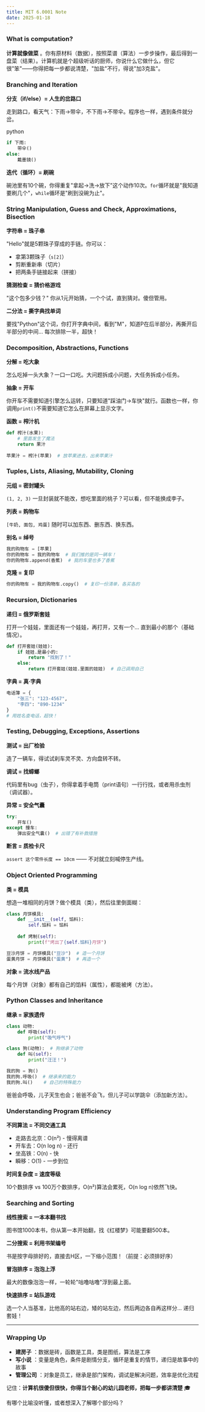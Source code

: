 ```yaml
---
title: MIT 6.0001 Note
date: 2025-01-18
---
```


### What is computation?

**计算就像做菜** 。你有原材料（数据），按照菜谱（算法）一步步操作，最后得到一盘菜（结果）。计算机就是个超级听话的厨师，你说什么它做什么，但它很"笨"——你得把每一步都说清楚，"加盐"不行，得说"加3克盐"。

### Branching and Iteration

**分支（if/else）= 人生的岔路口**

走到路口，看天气：下雨→带伞，不下雨→不带伞。程序也一样，遇到条件就分岔。

python

```python
if 下雨:
    带伞()
else:
    戴墨镜()
```

**迭代（循环）= 刷碗**

碗池里有10个碗，你得重复"拿起→洗→放下"这个动作10次。`for`循环就是"我知道要刷几个"，`while`循环是"刷到没碗为止"。

### String Manipulation, Guess and Check, Approximations, Bisection

**字符串 = 珠子串**

"Hello"就是5颗珠子穿成的手链。你可以：

* 拿第3颗珠子（`s[2]`）
* 剪断重新串（切片）
* 把两条手链接起来（拼接）

**猜测检查 = 猜价格游戏**

"这个包多少钱？" 你从1元开始猜，一个个试，直到猜对。傻但管用。

**二分法 = 撕字典找单词**

要找"Python"这个词，你打开字典中间，看到"M"，知道P在后半部分，再撕开后半部分的中间... 每次排除一半，超快！

### Decomposition, Abstractions, Functions

**分解 = 吃大象**

怎么吃掉一头大象？一口一口吃。大问题拆成小问题，大任务拆成小任务。

**抽象 = 开车**

你开车不需要知道引擎怎么运转，只要知道"踩油门→车快"就行。函数也一样，你调用`print()`不需要知道它怎么在屏幕上显示文字。

**函数 = 榨汁机**

```python
def 榨汁(水果):
    # 里面发生了魔法
    return 果汁
  
苹果汁 = 榨汁(苹果)  # 放苹果进去，出来苹果汁
```

### Tuples, Lists, Aliasing, Mutability, Cloning

**元组 = 密封罐头**

`(1, 2, 3)` 一旦封装就不能改，想吃里面的桃子？可以看，但不能换成李子。

**列表 = 购物车**

`[牛奶, 面包, 鸡蛋]` 随时可以加东西、删东西、换东西。

**别名 = 绰号**

```python
我的购物车 = [苹果]
你的购物车 = 我的购物车  # 我们推的是同一辆车！
你的购物车.append(香蕉)  # 我的车里也多了香蕉
```

**克隆 = 复印**

```python
你的购物车 = 我的购物车.copy()  # 复印一份清单，各买各的
```

### Recursion, Dictionaries

**递归 = 俄罗斯套娃**

打开一个娃娃，里面还有一个娃娃，再打开，又有一个... 直到最小的那个（基础情况）。

```python
def 打开套娃(娃娃):
    if 娃娃.是最小的:
        return "找到了！"
    else:
        return 打开套娃(娃娃.里面的娃娃)  # 自己调用自己
```

**字典 = 真·字典**

```python
电话簿 = {
    "张三": "123-4567",
    "李四": "890-1234"
}
# 用姓名查电话，超快！
```

### Testing, Debugging, Exceptions, Assertions

**测试 = 出厂检验**

造了一辆车，得试试刹车灵不灵、方向盘转不转。

**调试 = 找蟑螂**

代码里有bug（虫子），你得拿着手电筒（print语句）一行行找，或者用杀虫剂（调试器）。

**异常 = 安全气囊**

```python
try:
    开车()
except 撞车:
    弹出安全气囊()  # 出错了有补救措施
```

**断言 = 质检卡尺**

`assert 这个零件长度 == 10cm` —— 不对就立刻喊停生产线。

### Object Oriented Programming

**类 = 模具**

想造一堆相同的月饼？做个模具（类），然后往里倒面糊：

```python
class 月饼模具:
    def __init__(self, 馅料):
        self.馅料 = 馅料
  
    def 烤制(self):
        print(f"烤出了{self.馅料}月饼")

豆沙月饼 = 月饼模具("豆沙")  # 造一个月饼
蛋黄月饼 = 月饼模具("蛋黄")  # 再造一个
```

**对象 = 流水线产品**

每个月饼（对象）都有自己的馅料（属性），都能被烤（方法）。

### Python Classes and Inheritance

**继承 = 家族遗传**

```python
class 动物:
    def 呼吸(self):
        print("吸气呼气")

class 狗(动物):  # 狗继承了动物
    def 叫(self):
        print("汪汪！")

我的狗 = 狗()
我的狗.呼吸()  # 继承来的能力
我的狗.叫()    # 自己的特殊能力
```

爸爸会呼吸，儿子天生也会；爸爸不会飞，但儿子可以学跳伞（添加新方法）。

### Understanding Program Efficiency

**不同算法 = 不同交通工具**

* 走路去北京：O(n²) - 慢得离谱
* 开车去：O(n log n) - 还行
* 坐高铁：O(n) - 快
* 瞬移：O(1) - 一步到位

**时间复杂度 = 速度等级**

10个数排序 vs 100万个数排序，O(n²)算法会累死，O(n log n)依然飞快。

### Searching and Sorting

**线性搜索 = 一本本翻书找**

图书馆1000本书，你从第一本开始翻，找《红楼梦》可能要翻500本。

**二分搜索 = 利用书架编号**

书是按字母排好的，直接去H区，一下缩小范围！（前提：必须排好序）

**冒泡排序 = 泡泡上浮**

最大的数像泡泡一样，一轮轮"咕噜咕噜"浮到最上面。

**快速排序 = 站队游戏**

选一个人当基准，比他高的站右边，矮的站左边，然后两边各自再这样分... 递归套娃！

---

### Wrapping Up

* **建房子** ：数据是砖，函数是工具，类是图纸，算法是工序
* **写小说** ：变量是角色，条件是剧情分支，循环是重复的情节，递归是故事中的故事
* **管理公司** ：对象是员工，继承是部门架构，调试是解决问题，效率是优化流程

记住：**计算机很傻但很快，你得当个耐心的幼儿园老师，把每一步都讲清楚** 🎓

有哪个比喻没听懂，或者想深入了解哪个部分吗？
